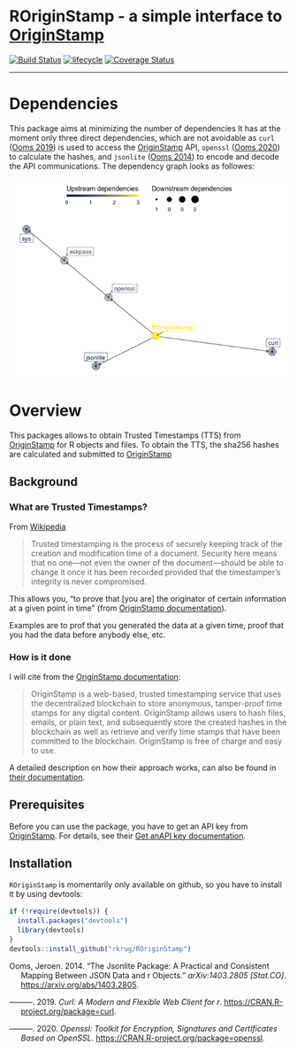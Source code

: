ROriginStamp - a simple interface to
[OriginStamp](https://originstamp.org/)
================

<!-- README.md is generated from README.Rmd. Please edit that file -->

[![Build
Status](https://travis-ci.org/rkrug/ROriginStamp.svg?branch=master)](https://travis-ci.org/rkrug/ROriginStamp)
[![lifecycle](https://img.shields.io/badge/lifecycle-maturing-orange.svg)](https://www.tidyverse.org/lifecycle/#maturing)
[![Coverage
Status](https://img.shields.io/codecov/c/github/rkrug/ROriginStamp/master.svg)](https://codecov.io/github/rkrug/ROriginStamp?branch=master)

<!-- [![Inline docs](http://inch-ci.org/github/rkrug/ROriginStamp.svg?branch=master)](http://inch-ci.org/github/rkrug/ROriginStamp) -->
<!-- [CII Best Practices Badge](https://bestpractices.coreinfrastructure.org/en/projects/2094) -->

------------------------------------------------------------------------

# Dependencies

This package aims at minimizing the number of dependencies It has at the
moment only three direct dependencies, which are not avoidable as `curl`
([Ooms 2019](#ref-curlR)) is used to access the
[OriginStamp](https://originstamp.com) API, `openssl` ([Ooms
2020](#ref-opensslR)) to calculate the hashes, and `jsonlite` ([Ooms
2014](#ref-jsonliteR)) to encode and decode the API communications. The
dependency graph looks as followes:

![Dependency graph](dep_graph.png)

# Overview

This packages allows to obtain Trusted Timestamps (TTS) from
[OriginStamp](https://originstamp.com) for R objects and files. To
obtain the TTS, the sha256 hashes are calculated and submitted to
[OriginStamp](https://originstamp.com)

## Background

### What are Trusted Timestamps?

From [Wikipedia](https://en.wikipedia.org/wiki/Trusted_timestamping)

> Trusted timestamping is the process of securely keeping track of the
> creation and modification time of a document. Security here means that
> no one—not even the owner of the document—should be able to change it
> once it has been recorded provided that the timestamper’s integrity is
> never compromised.

This allows you, “to prove that \[you are\] the originator of certain
information at a given point in time” (from [OriginStamp
documentation](https://docs.originstamp.com/guide/#about-this-documentation)).

Examples are to prof that you generated the data at a given time, proof
that you had the data before anybody else, etc.

### How is it done

I will cite from the [OriginStamp
documentation](https://docs.originstamp.com/guide/#introduction):

> OriginStamp is a web-based, trusted timestamping service that uses the
> decentralized blockchain to store anonymous, tamper-proof time stamps
> for any digital content. OriginStamp allows users to hash files,
> emails, or plain text, and subsequently store the created hashes in
> the blockchain as well as retrieve and verify time stamps that have
> been committed to the blockchain. OriginStamp is free of charge and
> easy to use.

A detailed description on how their approach works, can also be found in
[their
documentation](https://docs.originstamp.com/guide/originstamp.html#preparation-of-digital-content).

## Prerequisites

Before you can use the package, you have to get an API key from
[OriginStamp](https://docs.originstamp.com). For details, see their [Get
anAPI key
documentation](https://docs.originstamp.com/guide/gettingstarted.html#get-an-api-key).

## Installation

`ROriginStamp` is momentarily only available on github, so you have to
install it by using devtools:

``` r
if (!require(devtools)) {
  install.packages("devtools")
  library(devtools)
}
devtools::install_github("rkrug/ROriginStamp")
```

<div id="refs" class="references csl-bib-body hanging-indent">

<div id="ref-jsonliteR" class="csl-entry">

Ooms, Jeroen. 2014. “The Jsonlite Package: A Practical and Consistent
Mapping Between JSON Data and r Objects.” *arXiv:1403.2805 \[Stat.CO\]*.
<https://arxiv.org/abs/1403.2805>.

</div>

<div id="ref-curlR" class="csl-entry">

———. 2019. *Curl: A Modern and Flexible Web Client for r*.
<https://CRAN.R-project.org/package=curl>.

</div>

<div id="ref-opensslR" class="csl-entry">

———. 2020. *Openssl: Toolkit for Encryption, Signatures and Certificates
Based on OpenSSL*. <https://CRAN.R-project.org/package=openssl>.

</div>

</div>

